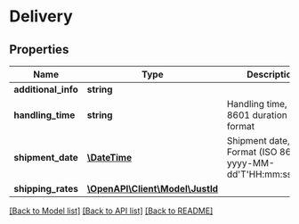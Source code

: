 # Delivery

## Properties
Name | Type | Description | Notes
------------ | ------------- | ------------- | -------------
**additional_info** | **string** |  | [optional] 
**handling_time** | **string** | Handling time, ISO 8601 duration format | [optional] 
**shipment_date** | [**\DateTime**](\DateTime.md) | Shipment date, Format (ISO 8601) - yyyy-MM-dd&#39;T&#39;HH:mm:ss.SSSZ | [optional] 
**shipping_rates** | [**\OpenAPI\Client\Model\JustId**](JustId.md) |  | [optional] 

[[Back to Model list]](../README.md#documentation-for-models) [[Back to API list]](../README.md#documentation-for-api-endpoints) [[Back to README]](../README.md)


